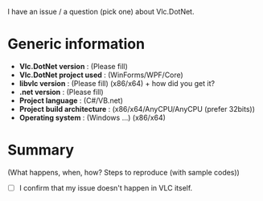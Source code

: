 I have an issue / a question (pick one) about Vlc.DotNet.

# Generic information

- **Vlc.DotNet version** : (Please fill)
- **Vlc.DotNet project used** : (WinForms/WPF/Core)
- **libvlc version** : (Please fill) (x86/x64) + how did you get it?
- **.net version** : (Please fill)
- **Project language** : (C#/VB.net)
- **Project build architecture** : (x86/x64/AnyCPU/AnyCPU (prefer 32bits))
- **Operating system** : (Windows ...) (x86/x64)

# Summary

(What happens, when, how? Steps to reproduce (with sample codes))

- [ ] I confirm that my issue doesn't happen in VLC itself.
